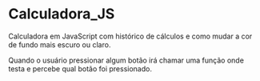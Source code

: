 # Calculadora_JS
Calculadora em JavaScript com histórico de cálculos e como mudar a cor de fundo mais escuro ou claro.

Quando o usuário pressionar algum botão irá chamar uma função onde testa e percebe qual botão foi pressionado. 
